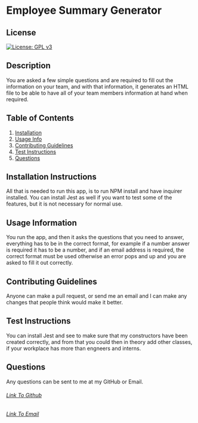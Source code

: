 # Employee Summary Generator
 
  ## License
  [![License: GPL v3](https://img.shields.io/badge/License-GPLv3-blue.svg)](https://www.gnu.org/licenses/gpl-3.0)
  
  ## Description
  You are asked a few simple questions and are required to fill out the information on your team, and with that information, it generates an HTML file to be able to have all of your team members information at hand when required.

  ## Table of Contents
  1. [Installation](#Installation)
  2. [Usage Info](#UsageInfo)
  3. [Contributing Guidelines](#ContributingGuidelines)
  4. [Test Instructions](#TestInstructions)
  5. [Questions](#Questions)


  ## Installation Instructions
  All that is needed to run this app, is to run NPM install and have inquirer installed. You can install Jest as well if you want to test some of the features, but it is not necessary for normal use.

  ## Usage Information
  You run the app, and then it asks the questions that you need to answer, everything has to be in the correct format, for example if a number answer is required it has to be a number, and if an email address is required, the correct format must be used otherwise an error pops and up and you are asked to fill it out correctly.

  ## Contributing Guidelines
  Anyone can make a pull request, or send me an email and I can make any changes that people think would make it better.

  ## Test Instructions
  You can install Jest and see to make sure that my constructors have been created correctly, and from that you could then in theory add other classes, if your workplace has more than engneers and interns.
  
## Questions
  Any questions can be sent to me at my GitHub or Email.
  ###### [Link To Github](https://github.com/Skoggy)
  ###### [Link To Email](https://mailto:chris.skogstad1@gmail.com)
